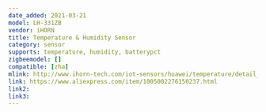```yaml
---
date_added: 2021-03-21
model: LH-331ZB
vendor: iHORN
title: Temperature & Humidity Sensor
category: sensor
supports: temperature, humidity, batterypct
zigbeemodel: []
compatible: [zha]
mlink: http://www.ihorn-tech.com/iot-sensors/huawei/temperature/detail_259.html
link: https://www.aliexpress.com/item/1005002276150237.html
link2: 
link3: 
---
```

